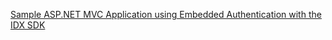 [Sample ASP.NET MVC Application using Embedded Authentication with the IDX SDK](https://github.com/okta/okta-idx-dotnet/tree/master/samples/samples-aspnet/embedded-auth-with-sdk )
